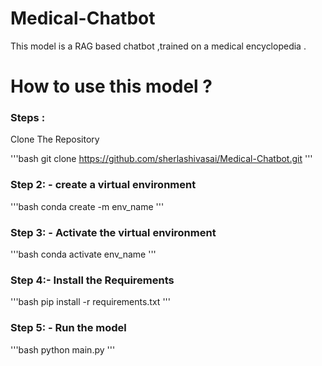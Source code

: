 # Medical-Chatbot
This model is a RAG based chatbot ,trained on a medical encyclopedia .

# How to use this model ?

### Steps :

Clone The Repository 

'''bash 
git clone https://github.com/sherlashivasai/Medical-Chatbot.git
'''

### Step 2: - create a virtual environment

'''bash 
conda create -m env_name
'''

### Step 3: - Activate the virtual environment

'''bash 
conda activate env_name
'''

### Step 4:- Install the Requirements

'''bash
pip install -r requirements.txt
'''

### Step 5: - Run the model

'''bash 
python main.py
'''
